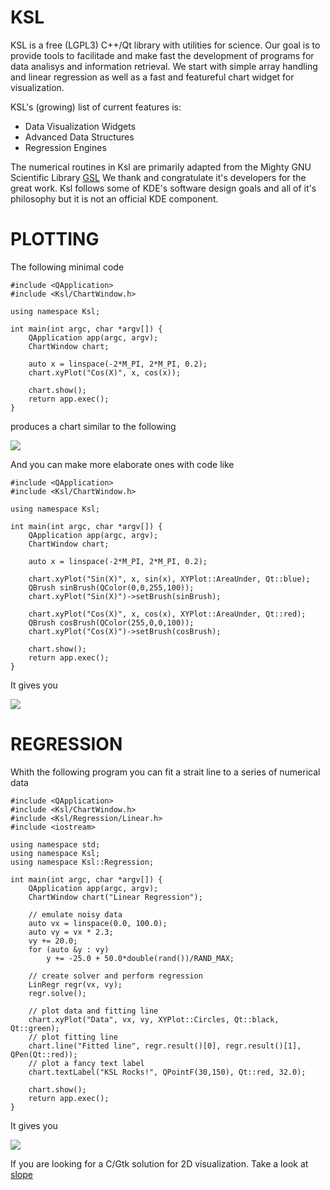KSL
===

KSL is a free (LGPL3) C++/Qt library with utilities for science. Our goal
is to provide tools to facilitade and make fast the development of programs
for data analisys and information retrieval. We start with simple array
handling and linear regression as well as a fast and featureful chart
widget for visualization.

KSL's (growing) list of current features is:

   * Data Visualization Widgets
   * Advanced Data Structures
   * Regression Engines

The numerical routines in Ksl are primarily adapted from the Mighty GNU
Scientific Library [GSL](http://www.gnu.org/software/gsl)
We thank and congratulate it's developers for the great work. Ksl follows
some of KDE's software design goals and all of it's philosophy but it is
not an official KDE component.

# PLOTTING

The following minimal code

    #include <QApplication>
    #include <Ksl/ChartWindow.h>

    using namespace Ksl;

    int main(int argc, char *argv[]) {
        QApplication app(argc, argv);
        ChartWindow chart;
        
        auto x = linspace(-2*M_PI, 2*M_PI, 0.2);
        chart.xyPlot("Cos(X)", x, cos(x));
        
        chart.show();
        return app.exec();
    }

produces a chart similar to the following

 ![](https://github.com/elvismt/Ksl/blob/master/tests/chart1.png)

And you can make more elaborate ones with code like
    
    #include <QApplication>
    #include <Ksl/ChartWindow.h>
    
    using namespace Ksl;
    
    int main(int argc, char *argv[]) {
        QApplication app(argc, argv);
        ChartWindow chart;
        
        auto x = linspace(-2*M_PI, 2*M_PI, 0.2);
        
        chart.xyPlot("Sin(X)", x, sin(x), XYPlot::AreaUnder, Qt::blue);
        QBrush sinBrush(QColor(0,0,255,100));
        chart.xyPlot("Sin(X)")->setBrush(sinBrush);
        
        chart.xyPlot("Cos(X)", x, cos(x), XYPlot::AreaUnder, Qt::red);
        QBrush cosBrush(QColor(255,0,0,100));
        chart.xyPlot("Cos(X)")->setBrush(cosBrush);
        
        chart.show();
        return app.exec();
    }

It gives you

 ![](https://github.com/elvismt/Ksl/blob/master/tests/chart2.png)
 
# REGRESSION

Whith the following program you can fit a strait line to a series of
numerical data

    #include <QApplication>
    #include <Ksl/ChartWindow.h>
    #include <Ksl/Regression/Linear.h>
    #include <iostream>

    using namespace std;
    using namespace Ksl;
    using namespace Ksl::Regression;

    int main(int argc, char *argv[]) {
        QApplication app(argc, argv);
        ChartWindow chart("Linear Regression");
        
        // emulate noisy data
        auto vx = linspace(0.0, 100.0);
        auto vy = vx * 2.3;
        vy += 20.0;
        for (auto &y : vy)
            y += -25.0 + 50.0*double(rand())/RAND_MAX;
        
        // create solver and perform regression
        LinRegr regr(vx, vy);
        regr.solve();
        
        // plot data and fitting line
        chart.xyPlot("Data", vx, vy, XYPlot::Circles, Qt::black, Qt::green);
        // plot fitting line
        chart.line("Fitted line", regr.result()[0], regr.result()[1], QPen(Qt::red));
        // plot a fancy text label
        chart.textLabel("KSL Rocks!", QPointF(30,150), Qt::red, 32.0);
        
        chart.show();
        return app.exec();
    }

It gives you

 ![](https://github.com/elvismt/Ksl/blob/master/tests/regression.png)

If you are looking for a C/Gtk solution for 2D visualization. Take a look
at [slope](https://github.com/elvismt/slope)

